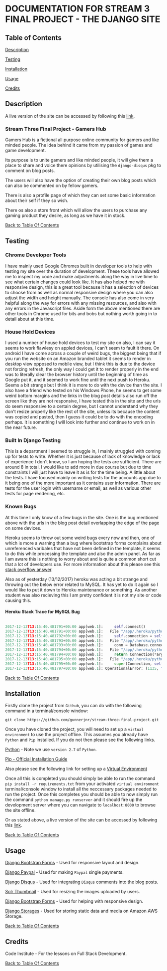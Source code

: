 # DOCUMENTATION FOR STREAM 3 FINAL PROJECT - THE DJANGO SITE

## Table of Contents

[Description](#description)

[Testing](#testing)

[Installation](#installation)

[Usage](#usage)

[Credits](#credits)

## Description

A live version of the site can be accessed by following this [link](https://gamershub.herokuapp.com/).

### Stream Three Final Project - Gamers Hub

Gamers Hub is a fictional all purpose online community for gamers and like minded people. The idea behind it came from my passion of games and game development.

Its purpose is to unite gamers and like minded people, it will give them a place to share and voice there opinions by utilising the `django-disqus` pkg to comment on blog posts.

The users will also have the option of creating their own blog posts which can also be commented on by fellow gamers.

There is also a profile page of which they can set some basic information about their self if they so wish.

There os also a store front which will allow the users to purchase any gaming product they desire, as long as we have it in stock.

[Back to Table Of Contents](#table-of-contents)

## Testing

### Chrome Developer Tools

I have mainly used Google Chromes built in developer tools to help with testing my site over the duration of development. These tools have allowed me to inspect my code and make adjustments along the way in live time to see what certain changes could look like. It has also helped me with responsive design, this is a great tool because it has a selection of devices to choose from as well as normal responsive design where you can also adjust the width and height manually. The console has also come in very helpful along the way for errors with any missing resources, and also with any errors in the Javascript files. Aside form the above mentioned there are other tools in Chrome used for bits and bobs but nothing worth going in to detail about at this time.

### House Hold Devices

I used a number of house hold devices to test my site on also, I can say it seems to work flawlesy on appled devices, I can't seem to fault it there. On android I have come across a couple of weird bugs, the biggest being that if you run the website on an Amazon branded tablet it seems to render in desktop view opposed to mobile view, but I think this is due to the device not forcing refresh, the only way I could get it to render properly in the end was to literally clear the browser history until the beginning of time as Google put it, and it seemed to work fine until the next push to Heroku. Seems a bit strange but I think it is more to do with the device than the site. I also have a friend who tested on his Windows Phone, he seems to get some weird bottom margins and the links in the blog post details also run off the screen like they are not responsive, I have tested this in the site and the urls do seem responsive to a certain degree, but I cannot understand why they don't resize properly like the rest of the site, unless its because the content was copied and pasted, then I guess it could be to do with the encoding perhaps. It is something I will look into further and continue to work on in the near future.

### Built In Django Testing

This is a department I seemed to struggle in, I mainly struggled with coming up for tests to write. Whether it is just because of lack of knowledge or lack of experience I don't know, so I am hoping the tests are sufficient. There are around 8 in total. I would like to add more in due course but due to time constraints I will just have to leave it as is for the time being. A little about the tests. I have focused mainly on writing tests for the accounts app due to it being one of the more important as it contains user information. There are tests for the user login with username or email, as well as various other tests for page rendering, etc.

### Known Bugs

At this time I only know of a few bugs in the site. One is the bug mentioned above with the urls in the blog post detail overlapping the edge of the page on some devices.

Heroku seems to throw out some weird bugs every now and then, one of which is more a warning than a bug where bootstrap forms complains about unreferenced varibales that have not been defined in the template, it seems to do this while processing the template and also the admin panel. As far as I am aware this is nothing to worry about and is quite a common short cut that a lot of developers use. For more information about this please see this [stack overflow answer](https://stackoverflow.com/questions/34797884/getting-error-with-is-popup-variable-in-django-1-9).

Also as of yesterday (13/12/2017) heroku was acting a bit strange and throwing out the below error related to MySQL. It has yet to do it again so I would like to put it down to Heroku maintenance or something. As another student was also recieving this I am pretty confident it is not my site or code causing this.

#### Heroku Stack Trace for MySQL Bug

```python

2017-12-13T13:15:40.481791+00:00 app[web.1]:     self.connect()
2017-12-13T13:15:40.481791+00:00 app[web.1]:   File "/app/.heroku/python/lib/python2.7/site-packages/django/db/backends/base/base.py", line 189, in connect
2017-12-13T13:15:40.481792+00:00 app[web.1]:     self.connection = self.get_new_connection(conn_params)
2017-12-13T13:15:40.481793+00:00 app[web.1]:   File "/app/.heroku/python/lib/python2.7/site-packages/django/db/backends/mysql/base.py", line 274, in get_new_connection
2017-12-13T13:15:40.481793+00:00 app[web.1]:     conn = Database.connect(**conn_params)
2017-12-13T13:15:40.481794+00:00 app[web.1]:   File "/app/.heroku/python/lib/python2.7/site-packages/MySQLdb/__init__.py", line 81, in Connect
2017-12-13T13:15:40.481794+00:00 app[web.1]:     return Connection(*args, **kwargs)
2017-12-13T13:15:40.481795+00:00 app[web.1]:   File "/app/.heroku/python/lib/python2.7/site-packages/MySQLdb/connections.py", line 193, in __init__
2017-12-13T13:15:40.481795+00:00 app[web.1]:     super(Connection, self).__init__(*args, **kwargs2)
2017-12-13T13:15:40.481797+00:00 app[web.1]: OperationalError: (1135, "Can't create a new thread (errno 11); if you are not out of available memory, you can consult the manual for a possible OS-dependent bug")

```

[Back to Table Of Contents](#table-of-contents)

## Installation

Firstly clone the project from `Github`, you can do with the following command in a terminal/console window:

`git clone https://github.com/gunnerjnr/stream-three-final-project.git`

Once you have cloned the project, you will need to set up a `virtual environment` to use the project offline. This assumes you already have `Python` and `Pip` installed. If you do not then please see the following links.

[Python](https://www.python.org/downloads/) - Note we use `version 2.7` of `Python`.

[Pip - Official Installation Guide](https://pip.pypa.io/en/latest/installing/)

Also please see the following link for setting up a [Virtual Environment](http://docs.python-guide.org/en/latest/dev/virtualenvs/#lower-level-virtualenv)

Once all this is completed you should simply be able to run the command `pip install -r requirements.txt` from your activated `virtual environment` terminal/console window to install all the neccessary packages needed to run the project. Once this completes you should be able to now simply run the command `python manage.py runserver` and it should fire up the development server where you can navigate to `localhost:8000` to browse the site offline.

Or as stated above, a live version of the site can be accessed by following this [link](https://gamershub.herokuapp.com/).

[Back to Table Of Contents](#table-of-contents)

## Usage

[Django Bootstrap Forms](https://django-bootstrap-form.readthedocs.io/en/latest/) - Used for responsive layout and design.

[Django Paypal](https://django-paypal.readthedocs.io/en/latest/) - Used for making `Paypal` single payments.

[Django Disqus](https://django-disqus.readthedocs.io/en/latest/) - Used for integrating `Disqus` comments into the blog posts.

[Solr Thumbnail](https://sorl-thumbnail.readthedocs.io/en/latest/) - Used for resizing the images uploaded by users.

[Django Bootstrap Forms](https://django-bootstrap-form.readthedocs.io/en/latest/) - Used for helping with responsive design.

[Django Storages](https://django-storages.readthedocs.io/en/latest/) - Used for storing static data and media on Amazon AWS Storage.

[Back to Table Of Contents](#table-of-contents)

## Credits

Code Institute - For the lessons on Full Stack Development.

[Back to Table Of Contents](#table-of-contents)
